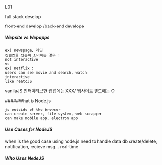 L01

full stack develop

front-end develop
/back-end develope

##### Wepsite vs Wepapps

```
ex) newspage, 레딧 
컨텐츠를 단순히 소비하는 경우 !
not interactive
vs
ex) netflix : 
users can see movie and search, watch
interactive
like reatcJS
```

vanilaJS 인터랙티브한 웹앱에는 XXX/ 웹사이트 빌드에는 O

#####What is Node.js

```
js outside of the browser
can create server, file system, web scrapper
can make mobile app, electron app
```

##### Use Cases for NodeJS

when is the good case using node.js
need to handle data
 db create/delete, notification, recieve msg...
 real-time

##### Who Uses NodeJS